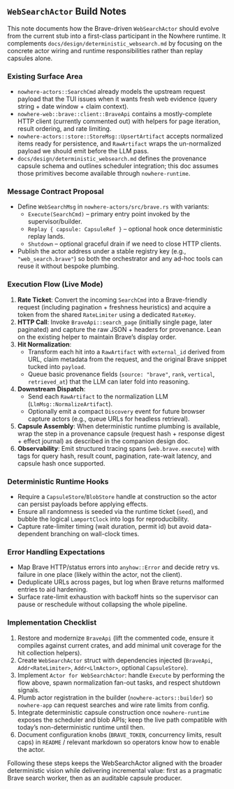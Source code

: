 ## `WebSearchActor` Build Notes

This note documents how the Brave-driven `WebSearchActor` should evolve from the current stub into a first-class participant in the Nowhere runtime. It complements `docs/design/deterministic_websearch.md` by focusing on the concrete actor wiring and runtime responsibilities rather than replay capsules alone.

### Existing Surface Area
- `nowhere-actors::SearchCmd` already models the upstream request payload that the TUI issues when it wants fresh web evidence (query string + date window + claim context).
- `nowhere-web::brave::client::BraveApi` contains a mostly-complete HTTP client (currently commented out) with helpers for page iteration, result ordering, and rate limiting.
- `nowhere-actors::store::StoreMsg::UpsertArtifact` accepts normalized items ready for persistence, and `RawArtifact` wraps the un-normalized payload we should emit before the LLM pass.
- `docs/design/deterministic_websearch.md` defines the provenance capsule schema and outlines scheduler integration; this doc assumes those primitives become available through `nowhere-runtime`.

### Message Contract Proposal
- Define `WebSearchMsg` in `nowhere-actors/src/brave.rs` with variants:
  - `Execute(SearchCmd)` – primary entry point invoked by the supervisor/builder.
  - `Replay { capsule: CapsuleRef }` – optional hook once deterministic replay lands.
  - `Shutdown` – optional graceful drain if we need to close HTTP clients.
- Publish the actor address under a stable registry key (e.g., `"web_search.brave"`) so both the orchestrator and any ad-hoc tools can reuse it without bespoke plumbing.

### Execution Flow (Live Mode)
1. **Rate Ticket**: Convert the incoming `SearchCmd` into a Brave-friendly request (including pagination + freshness heuristics) and acquire a token from the shared `RateLimiter` using a dedicated `RateKey`.
2. **HTTP Call**: Invoke `BraveApi::search_page` (initially single page, later paginated) and capture the raw JSON + headers for provenance. Lean on the existing helper to maintain Brave’s display order.
3. **Hit Normalization**:
   - Transform each hit into a `RawArtifact` with `external_id` derived from URL, claim metadata from the request, and the original Brave snippet tucked into `payload`.
   - Queue basic provenance fields (`source: "brave"`, `rank`, `vertical`, `retrieved_at`) that the LLM can later fold into reasoning.
4. **Downstream Dispatch**:
   - Send each `RawArtifact` to the normalization LLM (`LlmMsg::NormalizeArtifact`).
   - Optionally emit a compact `Discovery` event for future browser capture actors (e.g., queue URLs for headless retrieval).
5. **Capsule Assembly**: When deterministic runtime plumbing is available, wrap the step in a provenance capsule (request hash + response digest + effect journal) as described in the companion design doc.
6. **Observability**: Emit structured tracing spans (`web.brave.execute`) with tags for query hash, result count, pagination, rate-wait latency, and capsule hash once supported.

### Deterministic Runtime Hooks
- Require a `CapsuleStore`/`BlobStore` handle at construction so the actor can persist payloads before applying effects.
- Ensure all randomness is seeded via the runtime ticket (`seed`), and bubble the logical `LamportClock` into logs for reproducibility.
- Capture rate-limiter timing (wait duration, permit id) but avoid data-dependent branching on wall-clock times.

### Error Handling Expectations
- Map Brave HTTP/status errors into `anyhow::Error` and decide retry vs. failure in one place (likely within the actor, not the client).
- Deduplicate URLs across pages, but log when Brave returns malformed entries to aid hardening.
- Surface rate-limit exhaustion with backoff hints so the supervisor can pause or reschedule without collapsing the whole pipeline.

### Implementation Checklist
1. Restore and modernize `BraveApi` (lift the commented code, ensure it compiles against current crates, and add minimal unit coverage for the hit collection helpers).
2. Create `WebSearchActor` struct with dependencies injected (`BraveApi`, `Addr<RateLimiter>`, `Addr<LlmActor>`, optional `CapsuleStore`).
3. Implement `Actor for WebSearchActor`: handle `Execute` by performing the flow above, spawn normalization fan-out tasks, and respect shutdown signals.
4. Plumb actor registration in the builder (`nowhere-actors::builder`) so `nowhere-app` can request searches and wire rate limits from config.
5. Integrate deterministic capsule construction once `nowhere-runtime` exposes the scheduler and blob APIs; keep the live path compatible with today’s non-deterministic runtime until then.
6. Document configuration knobs (`BRAVE_TOKEN`, concurrency limits, result caps) in `README` / relevant markdown so operators know how to enable the actor.

Following these steps keeps the WebSearchActor aligned with the broader deterministic vision while delivering incremental value: first as a pragmatic Brave search worker, then as an auditable capsule producer.
